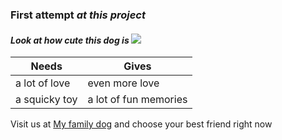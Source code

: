 


###  **First attempt** _at this project_

#### **_Look at how cute this dog is_** ![](https://picsum.photos/id/237/200/300)


   | Needs| Gives|
| ----------- | ----------- |
| a lot of love| even more love|
| a squicky toy| a lot of fun memories|

   Visit us at  [My family dog](https://myfamilydog.com) and choose your best friend right now

   

